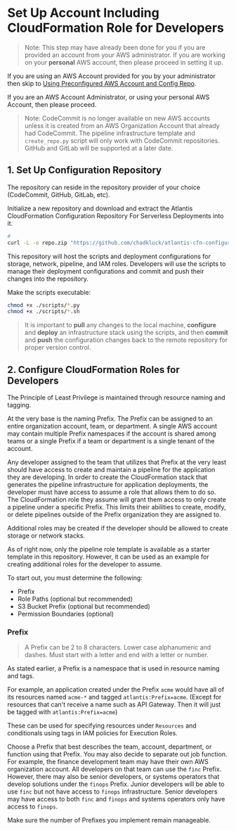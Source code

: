 # Set Up Account Including CloudFormation Role for Developers

> Note: This step may have already been done for you if you are provided an account from your AWS administrator. If you are working on your **personal** AWS account, then please proceed in setting it up.

If you are using an AWS Account provided for you by your administrator then skip to [Using Preconfigured AWS Account and Config Repo](./02-Using-Preconfigured-AWS-Account-and-Config-Repo.md).

If you are an AWS Account Administrator, or using your personal AWS Account, then please proceed.

> Note: CodeCommit is no longer available on new AWS accounts unless it is created from an AWS Organization Account that already had CodeCommit. The pipeline infrastructure template and `create_repo.py` script will only work with CodeCommit repositories. GitHub and GitLab will be supported at a later date.

## 1. Set Up Configuration Repository

The repository can reside in the repository provider of your choice (CodeCommit, GitHub, GitLab, etc).

Initialize a new repository and download and extract the Atlantis CloudFormation Configuration Repository For Serverless Deployments into it.

```bash
# 
curl -L -o repo.zip "https://github.com/chadkluck/atlantis-cfn-configuration-repo-for-serverless-deployments/archive/refs/heads/main.zip" && unzip -o -v repo.zip && mv */docs . && mv */scripts . && mv */README.md . 2>/dev/null && rm -rf repo.zip && rm -rf */

```

This repository will host the scripts and deployment configurations for storage, network, pipeline, and IAM roles. Developers will use the scripts to manage their deployment configurations and commit and push their changes into the repository.

Make the scripts executable:

```bash
chmod +x ./scripts/*.py
chmod +x ./scripts/*.sh
```

> It is important to **pull** any changes to the local machine, **configure** and **deploy** an infrastructure stack using the scripts, and then **commit** and **push** the configuration changes back to the remote repository for proper version control.

## 2. Configure CloudFormation Roles for Developers

The Principle of Least Privilege is maintained through resource naming and tagging.

At the very base is the naming Prefix. The Prefix can be assigned to an entire organization account, team, or department. A single AWS account may contain multiple Prefix namespaces if the account is shared among teams or a single Prefix if a team or department is a single tenant of the account.

Any developer assigned to the team that utilizes that Prefix at the very least should have access to create and maintain a pipeline for the application they are developing. In order to create the CloudFormation stack that generates the pipeline infrastructure for application deployments, the developer must have access to assume a role that allows them to do so. The CloudFormation role they assume will grant them access to only create a pipeline under a specific Prefix. This limits their abilities to create, modify, or delete pipelines outside of the Prefix organization they are assigned to.

Additional roles may be created if the developer should be allowed to create storage or network stacks.

As of right now, only the pipeline role template is available as a starter template in this repository. However, it can be used as an example for creating additional roles for the developer to assume.

To start out, you must determine the following:

- Prefix
- Role Paths (optional but recommended)
- S3 Bucket Prefix (optional but recommended)
- Permission Boundaries (optional)

### Prefix

> A Prefix can be 2 to 8 characters. Lower case alphanumeric and dashes. Must start with a letter and end with a letter or number.

As stated earlier, a Prefix is a namespace that is used in resource naming and tags.

For example, an application created under the Prefix `acme` would have all of its resources named `acme-*` and tagged `atlantis:Prefix=acme`. (Except for resources that can't receive a name such as API Gateway. Then it will just be tagged with `atlantis:Prefix=acme`)

These can be used for specifying resources under `Resources` and conditionals using tags in IAM policies for Execution Roles.

Choose a Prefix that best describes the team, account, department, or function using that Prefix. You may also decide to separate out job function. For example, the finance development team may have their own AWS organization account. All developers on that team can use the `finc` Prefix. However, there may also be senior developers, or systems operators that develop solutions under the `finops` Prefix. Junior developers will be able to use `finc` but not have access to `finops` infrastructure. Senior developers may have access to both `finc` and `finops` and systems operators only have access to `finops`.

Make sure the number of Prefixes you implement remain manageable.

